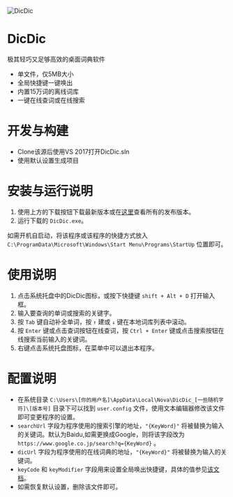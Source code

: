 ![DicDic](https://novashang.github.io/DicDic/img/logo-dark.svg)

# DicDic

极其轻巧又足够高效的桌面词典软件

- 单文件，仅5MB大小
- 全局快捷键一键唤出
- 内置15万词的离线词库
- 一键在线查词或在线搜索

# 开发与构建

- Clone该源后使用VS 2017打开DicDic.sln
- 使用默认设置生成项目

# 安装与运行说明

1. 使用上方的下载按钮下载最新版本或在[这里](https://github.com/NovaShang/DicDic/releases)查看所有的发布版本。
2. 运行下载的 `DicDic.exe`。

如需开机自启动，将该程序或该程序的快捷方式放入 `C:\ProgramData\Microsoft\Windows\Start Menu\Programs\StartUp` 位置即可。

# 使用说明

1. 点击系统托盘中的DicDic图标，或按下快捷键 `shift + Alt + D` 打开输入框。
2. 输入要查询的单词或搜索的关键字。
3. 按 `Tab` 键自动补全单词，按 `↑` 建或 `↓` 键在本地词库列表中滚动。
4. 按 `Enter` 键或点击查词按钮在线查词，按 `Ctrl + Enter` 键或点击搜索按钮在线搜索当前输入的关键词。 
5. 右键点击系统托盘图标，在菜单中可以退出本程序。

# 配置说明

- 在系统目录 `C:\Users\[你的用户名]\AppData\Local\Nova\DicDic_[一些随机字符]\[版本号]` 目录下可以找到 `user.config` 文件，使用文本编辑器修改该文件即可变更程序的设置。
- `searchUrl` 字段为程序使用的搜索引擎的地址，`"{KeyWord}"` 将被替换为输入的关键词。默认为Baidu,如需更换成Google，则将该字段改为 `https://www.google.co.jp/search?q={KeyWord}` 。
- `dicUrl` 字段为程序使用的在线词典的地址，`"{KeyWord}"` 将被替换为输入的关键词。
- `keyCode` 和 `keyModifier` 字段用来设置全局唤出快捷键，具体的值参见[该文档](https://msdn.microsoft.com/zh-cn/library/system.windows.forms.keys(v=vs.110).aspx)。
- 如需恢复默认设置，删除该文件即可。